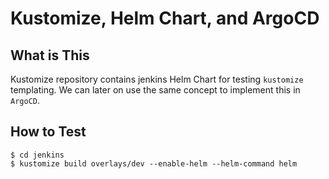 # Kustomize, Helm Chart, and ArgoCD

## What is This
Kustomize repository contains jenkins Helm Chart for testing `kustomize` templating. We can later on use the same concept to implement this in `ArgoCD`.

## How to Test
```
$ cd jenkins
$ kustomize build overlays/dev --enable-helm --helm-command helm
```